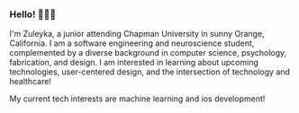 ### Hello! 👋🏼✨ 

I'm Zuleyka, a junior attending Chapman University in sunny Orange, California. I am a software engineering and neuroscience student, complemented by a diverse background in computer science, psychology, fabrication, and design. I am interested in learning about upcoming technologies, user-centered design, and the intersection of technology and healthcare! 

My current tech interests are machine learning and ios development! 

